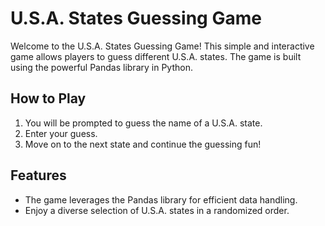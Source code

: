 # U.S.A. States Guessing Game

Welcome to the U.S.A. States Guessing Game! This simple and interactive game allows players to guess different U.S.A. states. The game is built using the powerful Pandas library in Python.

## How to Play

1. You will be prompted to guess the name of a U.S.A. state.
2. Enter your guess.
3. Move on to the next state and continue the guessing fun!

## Features

- The game leverages the Pandas library for efficient data handling.
- Enjoy a diverse selection of U.S.A. states in a randomized order.
